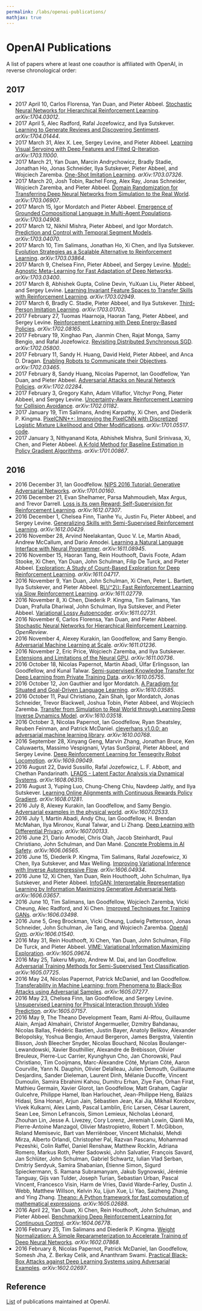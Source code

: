 ```yaml
---
permalink: /labs/openai-publications/
mathjax: true
---
```

# OpenAI Publications

A list of papers where at least one coauthor is affiliated with OpenAI, in reverse chronological order:

## 2017

* 2017 April 10, Carlos Florensa, Yan Duan, and Pieter Abbeel. [Stochastic Neural Networks for Hierarchical Reinforcement Learning](https://arxiv.org/abs/1704.03012). *arXiv:1704.03012*.
* 2017 April 5, Alec Radford, Rafal Jozefowicz, and Ilya Sutskever. [Learning to Generate Reviews and Discovering Sentiment](https://arxiv.org/abs/1704.01444). *arXiv:1704.01444*.
* 2017 March 31, Alex X. Lee, Sergey Levine, and Pieter Abbeel. [Learning Visual Servoing with Deep Features and Fitted Q-Iteration](https://arxiv.org/abs/1703.11000). *arXiv:1703.11000*.
* 2017 March 21, Yan Duan, Marcin Andrychowicz, Bradly Stadie, Jonathan Ho, Jonas Schneider, Ilya Sutskever, Pieter Abbeel, and Wojciech Zaremba. [One-Shot Imitation Learning](https://arxiv.org/abs/1703.07326). *arXiv:1703.07326*.
* 2017 March 20, Josh Tobin, Rachel Fong, Alex Ray, Jonas Schneider, Wojciech Zaremba, and Pieter Abbeel. [Domain Randomization for Transferring Deep Neural Networks from Simulation to the Real World](https://arxiv.org/abs/1703.06907). *arXiv:1703.06907*.
* 2017 March 15, Igor Mordatch and Pieter Abbeel. [Emergence of Grounded Compositional Language in Multi-Agent Populations](https://arxiv.org/abs/1703.04908). *arXiv:1703.04908*.
* 2017 March 12, Nikhil Mishra, Pieter Abbeel, and Igor Mordatch. [Prediction and Control with Temporal Segment Models](https://arxiv.org/abs/1703.04070). *arXiv:1703.04070*.
* 2017 March 10, Tim Salimans, Jonathan Ho, Xi Chen, and Ilya Sutskever. [Evolution Strategies as a Scalable Alternative to Reinforcement Learning](https://arxiv.org/abs/1703.03864). *arXiv:1703.03864*.
* 2017 March 9, Chelsea Finn, Pieter Abbeel, and Sergey Levine. [Model-Agnostic Meta-Learning for Fast Adaptation of Deep Networks](https://arxiv.org/abs/1703.03400). *arXiv:1703.03400*.
* 2017 March 8, Abhishek Gupta, Coline Devin, YuXuan Liu, Pieter Abbeel, and Sergey Levine. [Learning Invariant Feature Spaces to Transfer Skills with Reinforcement Learning](https://arxiv.org/abs/1703.02949). *arXiv:1703.02949*.
* 2017 March 6, Bradly C. Stadie, Pieter Abbeel, and Ilya Sutskever. [Third-Person Imitation Learning](https://arxiv.org/abs/1703.01703). *arXiv:1703.01703*.
* 2017 February 27, Tuomas Haarnoja, Haoran Tang, Pieter Abbeel, and Sergey Levine. [Reinforcement Learning with Deep Energy-Based Policies](https://arxiv.org/abs/1702.08165). *arXiv:1702.08165*.
* 2017 February 19, Xinghao Pan, Jianmin Chen, Rajat Monga, Samy Bengio, and Rafal Jozefowicz. [Revisiting Distributed Synchronous SGD](https://arxiv.org/abs/1702.05800). *arXiv:1702.05800*.
* 2017 February 11, Sandy H. Huang, David Held, Pieter Abbeel, and Anca D. Dragan. [Enabling Robots to Communicate their Objectives](https://arxiv.org/abs/1702.03465). *arXiv:1702.03465*.
* 2017 February 8, Sandy Huang, Nicolas Papernot, Ian Goodfellow, Yan Duan, and Pieter Abbeel. [Adversarial Attacks on Neural Network Policies](https://arxiv.org/abs/1702.02284). *arXiv:1702.02284*.
* 2017 February 3, Gregory Kahn, Adam Villaflor, Vitchyr Pong, Pieter Abbeel, and Sergey Levine. [Uncertainty-Aware Reinforcement Learning for Collision Avoidance](https://arxiv.org/abs/1702.01182). *arXiv:1702.01182*.
* 2017 January 19, Tim Salimans, Andrej Karpathy, Xi Chen, and Diederik P. Kingma. [PixelCNN++: Improving the PixelCNN with Discretized Logistic Mixture Likelihood and Other Modifications](https://arxiv.org/abs/1701.05517). *arXiv:1701.05517*. [code](https://github.com/openai/pixel-cnn).
* 2017 January 3, Nithyanand Kota, Abhishek Mishra, Sunil Srinivasa,  Xi,  Chen, and Pieter Abbeel. [A K-fold Method for Baseline Estimation in Policy Gradient Algorithms](https://arxiv.org/abs/1701.00867). *arXiv:1701.00867*.

## 2016

* 2016 December 31, Ian Goodfellow. [NIPS 2016 Tutorial: Generative Adversarial Networks](https://arxiv.org/abs/1701.00160). *arXiv:1701.00160*.
* 2016 December 21, Evan Shelhamer, Parsa Mahmoudieh, Max Argus, and Trevor Darrell. [Loss is its own Reward: Self-Supervision for Reinforcement Learning](https://arxiv.org/abs/1612.07307). *arXiv:1612.07307*.
* 2016 December 1, Chelsea Finn, Tianhe Yu, Justin Fu, Pieter Abbeel, and Sergey Levine. [Generalizing Skills with Semi-Supervised Reinforcement Learning](https://arxiv.org/abs/1612.00429). *arXiv:1612.00429*.
* 2016 November 28, Arvind Neelakantan, Quoc V. Le, Martin Abadi, Andrew McCallum, and Dario Amodei. [Learning a Natural Language Interface with Neural Programmer](https://arxiv.org/abs/1611.08945). *arXiv:1611.08945*.
* 2016 November 15, Haoran Tang, Rein Houthooft, Davis Foote, Adam Stooke, Xi Chen, Yan Duan, John Schulman, Filip De Turck, and Pieter Abbeel. [Exploration: A Study of Count-Based Exploration for Deep Reinforcement Learning](https://arxiv.org/abs/1611.04717). *arXiv:1611.04717*.
* 2016 November 9, Yan Duan, John Schulman, Xi Chen, Peter L. Bartlett, Ilya Sutskever, and Pieter Abbeel. [RL\\(^2\\): Fast Reinforcement Learning via Slow Reinforcement Learning](https://arxiv.org/abs/1611.02779). *arXiv:1611.02779*.
* 2016 November 8, Xi Chen, Diederik P. Kingma, Tim Salimans, Yan Duan, Prafulla Dhariwal, John Schulman, Ilya Sutskever, and Pieter Abbeel. [Variational Lossy Autoencoder](https://arxiv.org/abs/1611.02731). *arXiv:1611.02731*.
* 2016 November 6, Carlos Florensa, Yan Duan, and Pieter Abbeel. [Stochastic Neural Networks for Hierarchical Reinforcement Learning](https://openreview.net/forum?id=B1oK8aoxe). *OpenReview*.
* 2016 November 4, Alexey Kurakin, Ian Goodfellow, and Samy Bengio. [Adversarial Machine Learning at Scale](https://arxiv.org/abs/1611.01236). *arXiv:1611.01236*.
* 2016 November 2, Eric Price, Wojciech Zaremba, and Ilya Sutskever. [Extensions and Limitations of the Neural GPU](https://arxiv.org/abs/1611.00736). *arXiv:1611.00736*.
* 2016 October 18, Nicolas Papernot, Martín Abadi, Úlfar Erlingsson, Ian Goodfellow, and Kunal Talwar. [Semi-supervised Knowledge Transfer for Deep Learning from Private Training Data](https://arxiv.org/abs/1610.05755). *arXiv:1610.05755*.
* 2016 October 12, Jon Gauthier and Igor Mordatch. [A Paradigm for Situated and Goal-Driven Language Learning](https://arxiv.org/abs/1610.03585). *arXiv:1610.03585*.
* 2016 October 11, Paul Christiano, Zain Shah, Igor Mordatch, Jonas Schneider, Trevor Blackwell, Joshua Tobin, Pieter Abbeel, and Wojciech Zaremba. [Transfer from Simulation to Real World through Learning Deep Inverse Dynamics Model](https://arxiv.org/abs/1610.03518). *arXiv:1610.03518*.
* 2016 October 3, Nicolas Papernot, Ian Goodfellow, Ryan Sheatsley, Reuben Feinman, and Patrick McDaniel. [cleverhans v1.0.0: an adversarial machine learning library](https://arxiv.org/abs/1610.00768). *arXiv:1610.00768*.
* 2016 September 28, Xinyang Geng, Marvin Zhang, Jonathan Bruce, Ken Caluwaerts, Massimo Vespignani, Vytas SunSpiral, Pieter Abbeel, and Sergey Levine. [Deep Reinforcement Learning for Tensegrity Robot Locomotion](https://arxiv.org/abs/1609.09049). *arXiv:1609.09049*.
* 2016 August 22, David Sussillo, Rafal Jozefowicz, L. F. Abbott, and Chethan Pandarinath. [LFADS - Latent Factor Analysis via Dynamical Systems](https://arxiv.org/abs/1608.06315). *arXiv:1608.06315*.
* 2016 August 3, Yuping Luo, Chung-Cheng Chiu, Navdeep Jaitly, and Ilya Sutskever. [Learning Online Alignments with Continuous Rewards Policy Gradient](https://arxiv.org/abs/1608.01281). *arXiv:1608.01281*.
* 2016 July 8, Alexey Kurakin, Ian Goodfellow, and Samy Bengio. [Adversarial examples in the physical world](https://arxiv.org/abs/1607.02533). *arXiv:1607.02533*.
* 2016 July 1, Martín Abadi, Andy Chu, Ian Goodfellow, H. Brendan McMahan, Ilya Mironov, Kunal Talwar, and Li Zhang. [Deep Learning with Differential Privacy](https://arxiv.org/abs/1607.00133). *arXiv:1607.00133*.
* 2016 June 21, Dario Amodei, Chris Olah, Jacob Steinhardt, Paul Christiano, John Schulman, and Dan Mané. [Concrete Problems in AI Safety](https://arxiv.org/abs/1606.06565). *arXiv:1606.06565*.
* 2016 June 15, Diederik P. Kingma, Tim Salimans, Rafal Jozefowicz, Xi Chen, Ilya Sutskever, and Max Welling. [Improving Variational Inference with Inverse Autoregressive Flow](https://arxiv.org/abs/1606.04934). *arXiv:1606.04934*.
* 2016 June 12, Xi Chen, Yan Duan, Rein Houthooft, John Schulman, Ilya Sutskever, and Pieter Abbeel. [InfoGAN: Interpretable Representation Learning by Information Maximizing Generative Adversarial Nets](https://arxiv.org/abs/1606.03657). *arXiv:1606.03657*.
* 2016 June 10, Tim Salimans, Ian Goodfellow, Wojciech Zaremba, Vicki Cheung, Alec Radford, and Xi Chen. [Improved Techniques for Training GANs](https://arxiv.org/abs/1606.03498). *arXiv:1606.03498*.
* 2016 June 5, Greg Brockman, Vicki Cheung, Ludwig Pettersson, Jonas Schneider, John Schulman, Jie Tang, and Wojciech Zaremba. [OpenAI Gym](https://arxiv.org/abs/1606.01540). *arXiv:1606.01540*.
* 2016 May 31, Rein Houthooft, Xi Chen, Yan Duan, John Schulman, Filip De Turck, and Pieter Abbeel. [VIME: Variational Information Maximizing Exploration](https://arxiv.org/abs/1605.09674). *arXiv:1605.09674*.
* 2016 May 25, Takeru Miyato, Andrew M. Dai, and Ian Goodfellow. [Adversarial Training Methods for Semi-Supervised Text Classification](https://arxiv.org/abs/1605.07725). *arXiv:1605.07725*.
* 2016 May 24, Nicolas Papernot, Patrick McDaniel, and Ian Goodfellow. [Transferability in Machine Learning: from Phenomena to Black-Box Attacks using Adversarial Samples](https://arxiv.org/abs/1605.07277). *arXiv:1605.07277*.
* 2016 May 23, Chelsea Finn, Ian Goodfellow, and Sergey Levine. [Unsupervised Learning for Physical Interaction through Video Prediction](https://arxiv.org/abs/1605.07157). *arXiv:1605.07157*.
* 2016 May 9,  The Theano Development Team, Rami Al-Rfou, Guillaume Alain, Amjad Almahairi, Christof Angermueller, Dzmitry Bahdanau, Nicolas Ballas, Frédéric Bastien, Justin Bayer, Anatoly Belikov, Alexander Belopolsky, Yoshua Bengio, Arnaud Bergeron, James Bergstra, Valentin Bisson, Josh Bleecher Snyder, Nicolas Bouchard, Nicolas Boulanger-Lewandowski, Xavier Bouthillier, Alexandre de Brébisson, Olivier Breuleux, Pierre-Luc Carrier, Kyunghyun Cho, Jan Chorowski, Paul Christiano, Tim Cooijmans, Marc-Alexandre Côté, Myriam Côté, Aaron Courville, Yann N. Dauphin, Olivier Delalleau, Julien Demouth, Guillaume Desjardins, Sander Dieleman, Laurent Dinh, Mélanie Ducoffe, Vincent Dumoulin, Samira Ebrahimi Kahou, Dumitru Erhan, Ziye Fan, Orhan Firat, Mathieu Germain, Xavier Glorot, Ian Goodfellow, Matt Graham, Caglar Gulcehre, Philippe Hamel, Iban Harlouchet, Jean-Philippe Heng, Balázs Hidasi, Sina Honari, Arjun Jain, Sébastien Jean, Kai Jia, Mikhail Korobov, Vivek Kulkarni, Alex Lamb, Pascal Lamblin, Eric Larsen, César Laurent, Sean Lee, Simon Lefrancois, Simon Lemieux, Nicholas Léonard, Zhouhan Lin, Jesse A. Livezey, Cory Lorenz, Jeremiah Lowin, Qianli Ma, Pierre-Antoine Manzagol, Olivier Mastropietro, Robert T. McGibbon, Roland Memisevic, Bart van Merriënboer, Vincent Michalski, Mehdi Mirza, Alberto Orlandi, Christopher Pal, Razvan Pascanu, Mohammad Pezeshki, Colin Raffel, Daniel Renshaw, Matthew Rocklin, Adriana Romero, Markus Roth, Peter Sadowski, John Salvatier, François Savard, Jan Schlüter, John Schulman, Gabriel Schwartz, Iulian Vlad Serban, Dmitriy Serdyuk, Samira Shabanian, Étienne Simon, Sigurd Spieckermann, S. Ramana Subramanyam, Jakub Sygnowski, Jérémie Tanguay, Gijs van Tulder, Joseph Turian, Sebastian Urban, Pascal Vincent, Francesco Visin, Harm de Vries, David Warde-Farley, Dustin J. Webb, Matthew Willson, Kelvin Xu, Lijun Xue, Li Yao, Saizheng Zhang, and Ying Zhang. [Theano: A Python framework for fast computation of mathematical expressions](https://arxiv.org/abs/1605.02688). *arXiv:1605.02688*.
* 2016 April 22, Yan Duan, Xi Chen, Rein Houthooft, John Schulman, and Pieter Abbeel. [Benchmarking Deep Reinforcement Learning for Continuous Control](https://arxiv.org/abs/1604.06778). *arXiv:1604.06778*.
* 2016 February 25, Tim Salimans and Diederik P. Kingma. [Weight Normalization: A Simple Reparameterization to Accelerate Training
  of Deep Neural Networks](https://arxiv.org/abs/1602.07868). *arXiv:1602.07868*.
* 2016 February 8, Nicolas Papernot, Patrick McDaniel, Ian Goodfellow, Somesh Jha, Z. Berkay Celik, and Ananthram Swami. [Practical Black-Box Attacks against Deep Learning Systems using Adversarial Examples](https://arxiv.org/abs/1602.02697). *arXiv:1602.02697*.

## Reference

[List](https://openai.com/research/#publications) of publications maintained at OpenAI.
